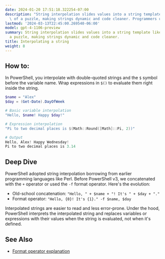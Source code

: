 ```yaml
---
date: 2024-01-20 17:51:18.322254-07:00
description: "String interpolation slides values into a string template like pieces\
  \ of a puzzle, making strings dynamic and code cleaner. Programmers use it to insert\u2026"
lastmod: '2024-03-13T22:45:00.269540-06:00'
model: gpt-4-1106-preview
summary: String interpolation slides values into a string template like pieces of
  a puzzle, making strings dynamic and code cleaner.
title: Interpolating a string
weight: 8
---
```


## How to:
In PowerShell, you interpolate with double-quoted strings and the `$` symbol before the variable name. Wrap expressions in `$()` to evaluate them right inside the string.

```PowerShell
$name = "Alex"
$day = (Get-Date).DayOfWeek

# Basic variable interpolation
"Hello, $name! Happy $day!"

# Expression interpolation
"Pi to two decimal places is $(Math::Round([Math]::Pi, 2))"

# Output
Hello, Alex! Happy Wednesday!
Pi to two decimal places is 3.14
```

## Deep Dive
PowerShell adopted string interpolation borrowing from earlier programming languages like Perl. Before PowerShell v3, we concatenated with the `+` operator or used the `-f` format operator. Here's the evolution:

- Old-school concatenation: `"Hello, " + $name + "! It's " + $day + "."`
- Format operator: `"Hello, {0}! It's {1}." -f $name, $day`

Interpolated strings are easier to read and less error-prone. Under the hood, PowerShell interprets the interpolated string and replaces variables or expressions with their values when the string is evaluated, not when it's defined.

## See Also
- [Format operator explanation](https://ss64.com/ps/syntax-f-operator.html)
